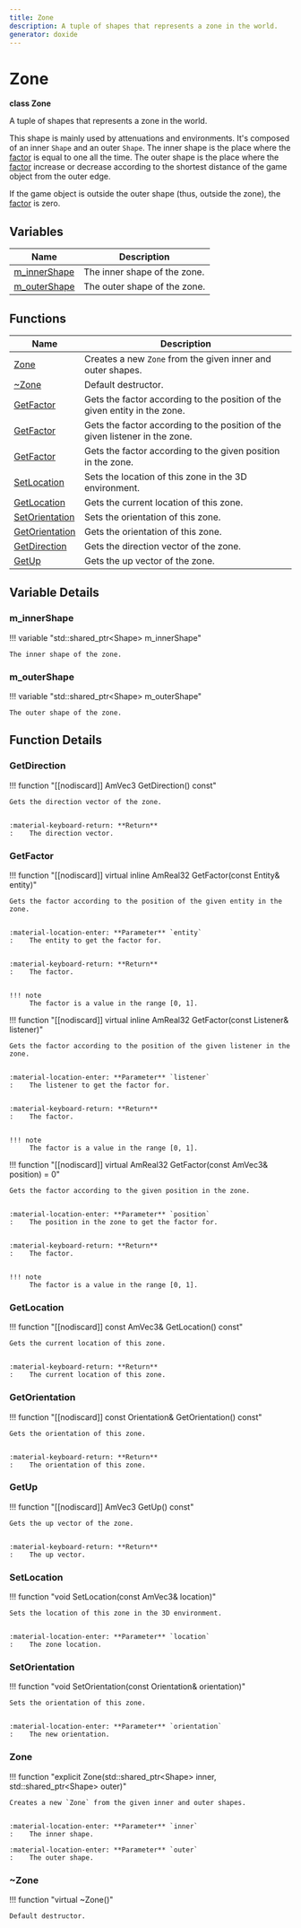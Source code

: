 ```yaml
---
title: Zone
description: A tuple of shapes that represents a zone in the world.
generator: doxide
---
```



# Zone

**class  Zone**


A tuple of shapes that represents a zone in the world.

This shape is mainly used by attenuations and environments. It's composed of an inner `Shape` and an outer `Shape`.
The inner shape is the place where the [factor](#GetFactor) is equal to one all the time. The outer shape is the place where the
[factor](#GetFactor) increase or decrease according to the shortest distance of the game object from the outer edge.

If the game object is outside the outer shape (thus, outside the zone), the [factor](#GetFactor) is zero.


    


## Variables

| Name | Description |
| ---- | ----------- |
| [m_innerShape](#m_innerShape) | The inner shape of the zone.  |
| [m_outerShape](#m_outerShape) | The outer shape of the zone.  |

## Functions

| Name | Description |
| ---- | ----------- |
| [Zone](#Zone) | Creates a new `Zone` from the given inner and outer shapes. |
| [~Zone](#_u007eZone) | Default destructor.  |
| [GetFactor](#GetFactor) | Gets the factor according to the position of the given entity in the zone. |
| [GetFactor](#GetFactor) | Gets the factor according to the position of the given listener in the zone. |
| [GetFactor](#GetFactor) | Gets the factor according to the given position in the zone. |
| [SetLocation](#SetLocation) | Sets the location of this zone in the 3D environment. |
| [GetLocation](#GetLocation) | Gets the current location of this zone. |
| [SetOrientation](#SetOrientation) | Sets the orientation of this zone. |
| [GetOrientation](#GetOrientation) | Gets the orientation of this zone. |
| [GetDirection](#GetDirection) | Gets the direction vector of the zone. |
| [GetUp](#GetUp) | Gets the up vector of the zone. |

## Variable Details

### m_innerShape<a name="m_innerShape"></a>

!!! variable "std::shared_ptr&lt;Shape&gt; m_innerShape"

    
    The inner shape of the zone.
             
    
    
    

### m_outerShape<a name="m_outerShape"></a>

!!! variable "std::shared_ptr&lt;Shape&gt; m_outerShape"

    
    The outer shape of the zone.
             
    
    
    

## Function Details

### GetDirection<a name="GetDirection"></a>
!!! function "[[nodiscard]] AmVec3 GetDirection() const"

    
    Gets the direction vector of the zone.
    
    
    :material-keyboard-return: **Return**
    :    The direction vector.
            
    

### GetFactor<a name="GetFactor"></a>
!!! function "[[nodiscard]] virtual inline AmReal32 GetFactor(const Entity&amp; entity)"

    
    Gets the factor according to the position of the given entity in the zone.
    
    
    :material-location-enter: **Parameter** `entity`
    :    The entity to get the factor for.
    
    
    :material-keyboard-return: **Return**
    :    The factor.
    
    
    !!! note
         The factor is a value in the range [0, 1].
                
    

!!! function "[[nodiscard]] virtual inline AmReal32 GetFactor(const Listener&amp; listener)"

    
    Gets the factor according to the position of the given listener in the zone.
    
    
    :material-location-enter: **Parameter** `listener`
    :    The listener to get the factor for.
    
    
    :material-keyboard-return: **Return**
    :    The factor.
    
    
    !!! note
         The factor is a value in the range [0, 1].
                
    

!!! function "[[nodiscard]] virtual AmReal32 GetFactor(const AmVec3&amp; position) = 0"

    
    Gets the factor according to the given position in the zone.
    
    
    :material-location-enter: **Parameter** `position`
    :    The position in the zone to get the factor for.
    
    
    :material-keyboard-return: **Return**
    :    The factor.
    
    
    !!! note
         The factor is a value in the range [0, 1].
                
    

### GetLocation<a name="GetLocation"></a>
!!! function "[[nodiscard]] const AmVec3&amp; GetLocation() const"

    
    Gets the current location of this zone.
    
    
    :material-keyboard-return: **Return**
    :    The current location of this zone.
            
    

### GetOrientation<a name="GetOrientation"></a>
!!! function "[[nodiscard]] const Orientation&amp; GetOrientation() const"

    
    Gets the orientation of this zone.
    
    
    :material-keyboard-return: **Return**
    :    The orientation of this zone.
            
    

### GetUp<a name="GetUp"></a>
!!! function "[[nodiscard]] AmVec3 GetUp() const"

    
    Gets the up vector of the zone.
    
    
    :material-keyboard-return: **Return**
    :    The up vector.
            
    

### SetLocation<a name="SetLocation"></a>
!!! function "void SetLocation(const AmVec3&amp; location)"

    
    Sets the location of this zone in the 3D environment.
    
    
    :material-location-enter: **Parameter** `location`
    :    The zone location.
                
    

### SetOrientation<a name="SetOrientation"></a>
!!! function "void SetOrientation(const Orientation&amp; orientation)"

    
    Sets the orientation of this zone.
    
    
    :material-location-enter: **Parameter** `orientation`
    :    The new orientation.
                
    

### Zone<a name="Zone"></a>
!!! function "explicit Zone(std::shared_ptr&lt;Shape&gt; inner, std::shared_ptr&lt;Shape&gt; outer)"

    
    Creates a new `Zone` from the given inner and outer shapes.
    
    
    :material-location-enter: **Parameter** `inner`
    :    The inner shape.
        
    :material-location-enter: **Parameter** `outer`
    :    The outer shape.
                
    

### ~Zone<a name="_u007eZone"></a>
!!! function "virtual ~Zone()"

    
    Default destructor.
             
    
    
    

